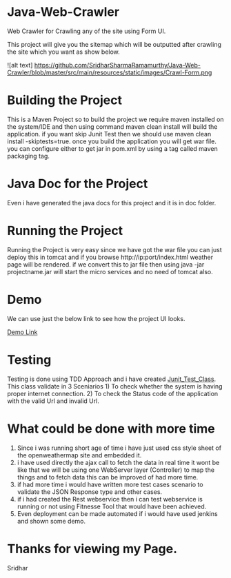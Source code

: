 # Java-Web-Crawler
Web Crawler for Crawling any of the site using Form UI.

This project will give you the sitemap which will be outputted after crawling the site which you want as show below.

![alt text] https://github.com/SridharSharmaRamamurthy/Java-Web-Crawler/blob/master/src/main/resources/static/images/Crawl-Form.png

# Building the Project
This is a Maven Project so to build the project we require maven installed on the system/IDE and then using command maven clean install will build the application.
if you want skip Junit Test then we should use maven clean install -skiptests=true. once you build the application you will get war file. you can configure either to get jar in pom.xml by using a tag called maven packaging tag.  

# Java Doc for the Project
Even i have generated the java docs for this project and it is in doc folder.

# Running the Project
Running the Project is very easy since we have got the war file you can just deploy this in tomcat and if you browse http://ip:port/index.html weather page will be rendered.
if we convert this to jar file then using java -jar projectname.jar will start the micro services and no need of tomcat also.

# Demo 
We can use just the below link to see how the project UI looks.

<a href="http://htmlpreview.github.io/?https://github.com/SridharSharmaRamamurthy/weather-forecast/blob/master/WebContent/index.html">Demo Link</a>

# Testing
Testing is done using TDD Approach and i have created <a href="https://github.com/SridharSharmaRamamurthy/weather-forecast/blob/master/src/src/test/WeatherTest.java">Junit_Test_Class</a>.
This class validate in 3 Sceniarios 
            1) To check whether the system is having proper internet connection.
            2) To check the Status code of the application with the valid Url and invalid Url.

# What could be done with more time
1) Since i was running short age of time i have just used css style sheet of the openweathermap site and embedded it.
2) i have used directly the ajax call to fetch the data in real time it wont be like that we will be using one WebServer layer (Controller) to map the things and to fetch data this can be improved of had more time.
3) if had more time i would have written more test cases scenario to validate the JSON Response type and other cases.
4) if i had created the Rest webservice then i can test webservice is running or not using Fitnesse Tool that would have been achieved.
5) Even deployment can be made automated if i would have used jenkins and shown some demo.

# Thanks for viewing my Page.
Sridhar
